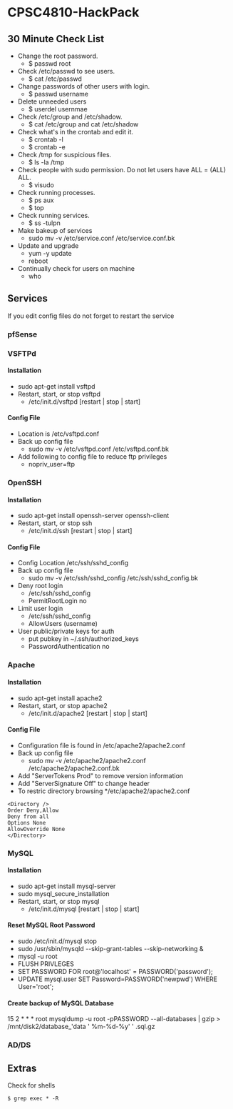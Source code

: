 # CPSC4810-HackPack
## 30 Minute Check List
* Change the root password.
	* $ passwd root
* Check /etc/passwd to see users. 
	* $ cat /etc/passwd
* Change passwords of other users with login.
	* $ passwd username
* Delete unneeded users
	* $ userdel usernmae
* Check /etc/group and /etc/shadow.
	* $ cat /etc/group and cat /etc/shadow
* Check what's in the crontab and edit it.
	* $ crontab -l
	* $ crontab -e
* Check /tmp for suspicious files.
	* $ ls -la /tmp
* Check people with sudo permission. Do not let users have ALL = (ALL) ALL.
	* $ visudo
* Check running processes.
	* $ ps aux
	* $ top
* Check running services.
	* $ ss -tulpn
* Make bakeup of services
	* sudo mv -v /etc/service.conf /etc/service.conf.bk
* Update and upgrade
	* yum -y update
	* reboot
* Continually check for users on machine
	* who
## Services
If you edit config files do not forget to restart the service 
### pfSense
### VSFTPd
#### Installation
* sudo apt-get install vsftpd
* Restart, start, or stop vsftpd
	* /etc/init.d/vsftpd [restart | stop | start]
#### Config File
* Location is /etc/vsftpd.conf 
* Back up config file
	* sudo mv -v /etc/vsftpd.conf /etc/vsftpd.conf.bk
* Add following to config file to reduce ftp privileges
	* nopriv_user=ftp
### OpenSSH
#### Installation
* sudo apt-get install openssh-server openssh-client
* Restart, start, or stop ssh
	* /etc/init.d/ssh [restart | stop | start]
#### Config File
* Config Location /etc/ssh/sshd_config
* Back up config file
	* sudo mv -v /etc/ssh/sshd_config /etc/ssh/sshd_config.bk
* Deny root login
	* /etc/ssh/sshd_config
	* PermitRootLogin no
* Limit user login
	* /etc/ssh/sshd_config
	* AllowUsers (username)
* User public/private keys for auth
	* put pubkey in ~/.ssh/authorized_keys
	* PasswordAuthentication no
### Apache
#### Installation
* sudo apt-get install apache2
* Restart, start, or stop apache2
	* /etc/init.d/apache2 [restart | stop | start]
#### Config File
* Configuration file is found in /etc/apache2/apache2.conf
* Back up config file
	* sudo mv -v /etc/apache2/apache2.conf /etc/apache2/apache2.conf.bk
* Add "ServerTokens Prod" to remove version information
* Add "ServerSignature Off" to change header
* To restric directory browsing
	*/etc/apache2/apache2.conf
 ``` 
<Directory />
Order Deny,Allow
Deny from all
Options None
AllowOverride None
</Directory> 
```
### MySQL
#### Installation
* sudo apt-get install mysql-server
* sudo mysql_secure_installation
* Restart, start, or stop mysql
	* /etc/init.d/mysql [restart | stop | start]

#### Reset MySQL Root Password
* sudo /etc/init.d/mysql stop
* sudo /usr/sbin/mysqld --skip-grant-tables --skip-networking &
* mysql -u root
* FLUSH PRIVLEGES
* SET PASSWORD FOR root@'localhost' = PASSWORD('password');
* UPDATE mysql.user SET Password=PASSWORD('newpwd') WHERE User='root';

#### Create backup of MySQL Database
15 2 * * * root mysqldump -u root -pPASSWORD --all-databases | gzip > /mnt/disk2/database_'data ' %m-%d-%y' ' .sql.gz

### AD/DS

## Extras
Check for shells
```
$ grep exec * -R
```
